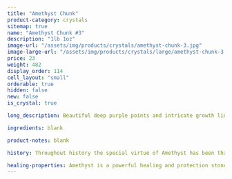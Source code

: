 ```yaml
---
title: "Amethyst Chunk"
product-category: crystals
sitemap: true
name: "Amethyst Chunk #3"
description: "1lb 1oz"
image-url: "/assets/img/products/crystals/amethyst-chunk-3.jpg"
image-large-url: "/assets/img/products/crystals/large/amethyst-chunk-3.jpg"
price: 23
weight: 482
display_order: 114
cell_layout: "small"
orderable: true
hidden: false
new: false
is_crystal: true

long_description: Beautiful deep purple points and intricate growth lines. Features hidden rainbows and airy phantoms in the points as well as iron oxide growth.

ingredients: blank

product-notes: blank

history: Throughout history the special virtue of Amethyst has been that of preventing drunkenness and overindulgence. Ancient Greeks and Romans routinely studded their goblets with Amethyst believing wine drunk from an Amethyst cup was powerless to intoxicate, and a stone worn on the body, especially at the navel, had a sobering effect, not only for inebriation but in over-zealousness in passion. Catholic bishops also wore Amethyst in a ring to protect from mystical intoxication. Kissing the ring kept others from similar mystical intoxication and kept them grounded in spiritual thought.

healing-properties: Amethyst is a powerful healing and protection stone. It is the February birthstone and is associated to the crown chakra, providing protection against psychic attack, enhancing psychic abilities, calming and stimulating the mind, and nourishing the spirit. For this reason amethyst has been historically used as a remedy for nightmares and insomnia, as well as to aid meditative focus.
---
```

